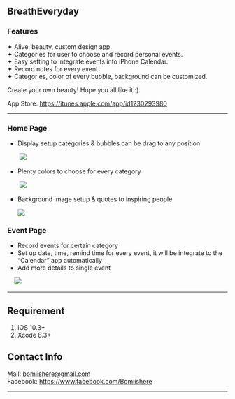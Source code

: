 ## BreathEveryday
### Features
✦  Alive, beauty, custom design app.  
✦  Categories for user to choose and record personal events.  
✦  Easy setting to integrate events into iPhone Calendar.   
✦  Record notes for every event.   
✦  Categories, color of every bubble, background can be customized.    
  
Create your own beauty! Hope you all like it :)  
  
App Store: https://itunes.apple.com/app/id1230293980  
***
### Home Page
* Display setup categories & bubbles can be drag to any position  
    
                                          [![](http://i.imgur.com/xEXSs1h.gif)](http://www.youtube.com/watch?v=ZNO2qikX4BE)
  

  
* Plenty colors to choose for every category  
  
                                          [![](http://i.imgur.com/rDHz4Az.gif)](https://www.youtube.com/watch?v=jsUwSsjraew)
  
* Background image setup & quotes to inspiring people  
  
     [![](http://i.imgur.com/xnF0e13.gif)](https://www.youtube.com/watch?v=g7QjH3KByoc)
                                            
  
### Event Page
* Record events for certain category  
* Set up date, time, remind time for every event, it will be integrate to the “Calendar” app automatically  
* Add more details to single event  
  
                         [![](http://i.imgur.com/Zi9JvxH.gif)](https://www.youtube.com/watch?v=sk7VgqVJimg)
  
  
***
## Requirement
1. iOS 10.3+
2. Xcode 8.3+  

## Contact Info
Mail: bomiishere@gmail.com  
Facebook: https://www.facebook.com/Bomiishere

***



